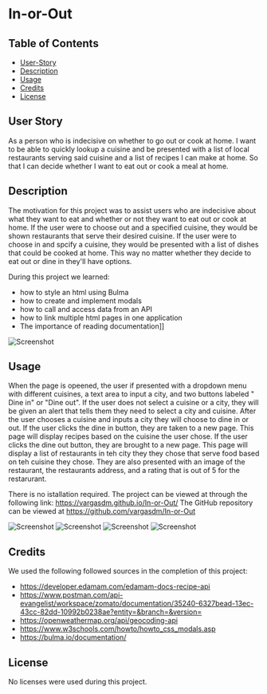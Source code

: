 # In-or-Out

## Table of Contents

- [User-Story](#user-story)
- [Description](#description)
- [Usage](#usage)
- [Credits](#credits)
- [License](#license)

## User Story

As a person who is indecisive on whether to go out or cook at home.
I want to be able to quickly lookup a cuisine and be presented with a list of local restaurants serving said cuisine and a list of recipes I can make at home.
So that I can decide whether I want to eat out or cook a meal at home.

## Description

The motivation for this project was to assist users who are indecisive about what they want to eat and whether or not they want to eat out or cook at home. If the user were to choose out and a specified cuisine, they would be shown restaurants that serve their desired cuisine. If the user were to choose in and spcify a cuisine, they would be presented with a list of dishes that could be cooked at home. This way no matter whether they decide to eat out or dine in they'll have options.

During this project we learned: 
- how to style an html using Bulma
- how to create and implement modals
- how to call and access data from an API
- how to link multiple html pages in one application
- The importance of reading documentation]]

![Screenshot](https://github.com/vargasdm/In-or-Out/blob/main/assets/images/in-or-out.jpg)



## Usage

When the page is opeened, the user if presented with a dropdown menu with different cuisines, a text area to input a city, and two buttons labeled " Dine in" or "Dine out". If the user does not select a cuisine or a city, they will be given an alert that tells them they need to select a city and cuisine. After the user chooses a cuisine and inputs a city they will choose to dine in or out. If the user clicks the dine in button, they are taken to a new page. This page will display recipes based on the cuisine the user chose. If the user clicks the dine out button, they are brought to a new page. This page will display a list of restaurants in teh city they they chose that serve food based on teh cuisine they chose. They are also presented with an image of the restaurant, the restaurants address, and a rating that is out of 5 for the restarurant.

There is no istallation required. The project can be viewed at through the following link: https://vargasdm.github.io/In-or-Out/
The GitHub repository can be viewed at https://github.com/vargasdm/In-or-Out

![Screenshot](https://github.com/vargasdm/In-or-Out/blob/main/assets/images/in-or-out-sorry.jpg)
![Screenshot](https://github.com/vargasdm/In-or-Out/blob/main/assets/images/in-or-out-local-storage.jpg)
![Screenshot](https://github.com/vargasdm/In-or-Out/blob/main/assets/images/in-or-out-recipe.jpg)
![Screenshot](https://github.com/vargasdm/In-or-Out/blob/main/assets/images/in-or-out-restaurants.jpg)

## Credits

We used the following followed sources in the completion of this project:

- https://developer.edamam.com/edamam-docs-recipe-api
- https://www.postman.com/api-evangelist/workspace/zomato/documentation/35240-6327bead-13ec-43cc-82dd-10992b0238ae?entity=&branch=&version=
- https://openweathermap.org/api/geocoding-api
- https://www.w3schools.com/howto/howto_css_modals.asp
- https://bulma.io/documentation/

## License

No licenses were used during this project.



